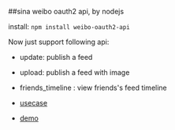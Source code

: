 ##sina weibo oauth2 api, by nodejs

install:
`npm install weibo-oauth2-api`

Now just support following api:

- update: publish a feed
- upload: publish a feed  with image
- friends_timeline : view friends's feed timeline


- [usecase](http://code.google.com/p/mail2miniblog/source/browse/nodejs/lib/weibo_oauth2_worker.js)
- [demo](http://session.im/)


